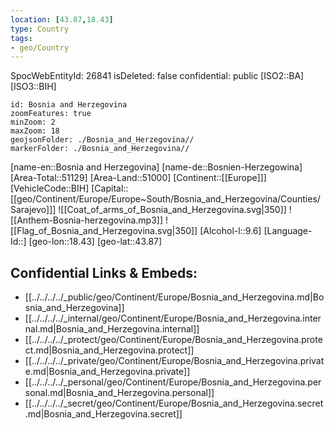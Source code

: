 ```yaml
---
location: [43.87,18.43]
type: Country
tags:
- geo/Country
---
```

SpocWebEntityId: 26841
isDeleted: false
confidential: public
[ISO2::BA]
[ISO3::BIH]
```leaflet
id: Bosnia and Herzegovina
zoomFeatures: true 
minZoom: 2 
maxZoom: 18
geojsonFolder: ./Bosnia_and_Herzegovina//
markerFolder: ./Bosnia_and_Herzegovina//
```

[name-en::Bosnia and Herzegovina]
[name-de::Bosnien-Herzegowina]
[Area-Total::51129]
[Area-Land::51000]
[Continent::[[Europe]]]
[VehicleCode::BIH]
[Capital::[[geo/Continent/Europe/Europe~South/Bosnia_and_Herzegovina/Counties/Sarajevo]]]
![[Coat_of_arms_of_Bosnia_and_Herzegovina.svg|350]]
![[Anthem-Bosnia-herzegovina.mp3]]
![[Flag_of_Bosnia_and_Herzegovina.svg|350]]
[Alcohol-l::9.6]
[Language-Id::]
[geo-lon::18.43]
[geo-lat::43.87]



## Confidential Links & Embeds: 
- [[../../../../_public/geo/Continent/Europe/Bosnia_and_Herzegovina.md|Bosnia_and_Herzegovina]] 
- [[../../../../_internal/geo/Continent/Europe/Bosnia_and_Herzegovina.internal.md|Bosnia_and_Herzegovina.internal]] 
- [[../../../../_protect/geo/Continent/Europe/Bosnia_and_Herzegovina.protect.md|Bosnia_and_Herzegovina.protect]] 
- [[../../../../_private/geo/Continent/Europe/Bosnia_and_Herzegovina.private.md|Bosnia_and_Herzegovina.private]] 
- [[../../../../_personal/geo/Continent/Europe/Bosnia_and_Herzegovina.personal.md|Bosnia_and_Herzegovina.personal]] 
- [[../../../../_secret/geo/Continent/Europe/Bosnia_and_Herzegovina.secret.md|Bosnia_and_Herzegovina.secret]] 
